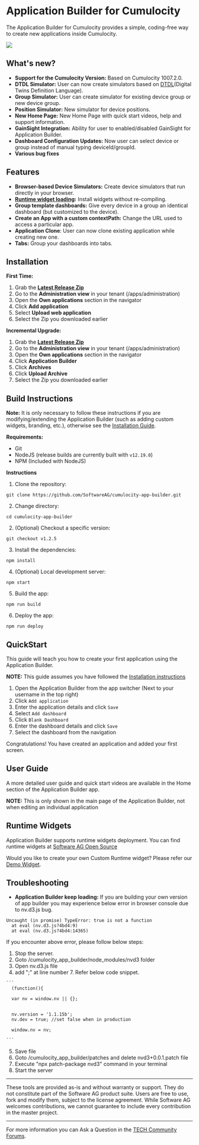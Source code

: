 # Application Builder for Cumulocity
The Application Builder for Cumulocity provides a simple, coding-free way to create new applications inside Cumulocity. 

![](https://user-images.githubusercontent.com/38696279/72333172-47cec300-36b3-11ea-9abf-1bb29b490a22.png)

## What's new?
* **Support for the Cumulocity Version:** Based on Cumulocity 1007.2.0.
* **DTDL Simulator:** User can now create simulators based on [DTDL](https://github.com/Azure/opendigitaltwins-dtdl/blob/master/DTDL/v2/dtdlv2.md)(Digital Twins Definition Language).
* **Group Simulator:** User can create simulator for existing device group or new device group.
* **Position Simulator:** New simulator for device positions.
* **New Home Page:** New Home Page with quick start videos, help and support information.
* **GainSight Integration:** Ability for user to enabled/disabled GainSight for Application Builder.
* **Dashboard Configuration Updates:** Now user can select device or group instead of manual typing deviceId/groupId.
* **Various bug fixes**

## Features
* **Browser-based Device Simulators:** Create device simulators that run directly in your browser.
* **[Runtime widget loading](https://github.com/SoftwareAG/cumulocity-runtime-widget-loader):** Install widgets without re-compiling.
* **Group template dashboards:** Give every device in a group an identical dashboard (but customized to the device).
* **Create an App with a custom contextPath:** Change the URL used to access a particular app.
* **Application Clone**: User can now clone existing application while creating new one.
* **Tabs:** Group your dashboards into tabs.

## Installation
**First Time:**
1. Grab the **[Latest Release Zip](https://github.com/SoftwareAG/cumulocity-app-builder/releases)**
2. Go to the **Administration view** in your tenant (/apps/administration)
3. Open the **Own applications** section in the navigator
4. Click **Add application**
5. Select **Upload web application**
6. Select the Zip you downloaded earlier

**Incremental Upgrade:**
1. Grab the **[Latest Release Zip](https://github.com/SoftwareAG/cumulocity-app-builder/releases)**
2. Go to the **Administration view** in your tenant (/apps/administration)
3. Open the **Own applications** section in the navigator
4. Click **Application Builder**
5. Click **Archives**
6. Click **Upload Archive**
7. Select the Zip you downloaded earlier

## Build Instructions
**Note:** It is only necessary to follow these instructions if you are modifying/extending the Application Builder (such as adding custom widgets, branding, etc.), otherwise see the [Installation Guide](#Installation).

**Requirements:**
* Git
* NodeJS (release builds are currently built with `v12.19.0`)
* NPM (Included with NodeJS)

**Instructions**
1. Clone the repository: 
```
git clone https://github.com/SoftwareAG/cumulocity-app-builder.git
```
2. Change directory: 
```
cd cumulocity-app-builder
```
2. (Optional) Checkout a specific version: 
```
git checkout v1.2.5
```
3. Install the dependencies: 
```
npm install
```
4. (Optional) Local development server: 
```
npm start
```
5. Build the app: 
```
npm run build
```
6. Deploy the app: 
```
npm run deploy
```

## QuickStart

This guide will teach you how to create your first application using the Application Builder.

**NOTE:** This guide assumes you have followed the [Installation instructions](#Installation)

1. Open the Application Builder from the app switcher (Next to your username in the top right)
2. Click `Add application`
3. Enter the application details and click `Save`
4. Select `Add dashboard`
5. Click `Blank Dashboard`
6. Enter the dashboard details and click `Save`
7. Select the dashboard from the navigation

Congratulations! You have created an application and added your first screen.

## User Guide
A more detailed user guide and quick start videos are available in the Home section of the Application Builder app.

**NOTE:** This is only shown in the main page of the Application Builder, not when editing an individual application

## Runtime Widgets

Application Builder supports runtime widgets deployment. 
You can find runtime widgets at [Software AG Open Source](https://open-source.softwareag.com/iot-analytics?search=runtime&topic=cumulocity-iot&repository=widget)

Would you like to create your own Custom Runtime widget? Please refer our [Demo Widget](https://github.com/SoftwareAG/cumulocity-demo-widget).


## Troubleshooting
 *  **Application Builder keep loading:** 
  If you are building your own version of app builder you may experience below error in browser console due to nv.d3.js bug.
  ```
  Uncaught (in promise) TypeError: true is not a function
    at eval (nv.d3.js?4bd4:9)
    at eval (nv.d3.js?4bd4:14365)
  ```
  If you encounter above error, please follow below steps:
  
   1. Stop the server.
   2. Goto /cumulocity_app_builder/node_modules/nvd3 folder
   3. Open nv.d3.js file
   4. add ";" at line number 7. Refer below code snippet.
    
    ```
      (function(){

      var nv = window.nv || {};


      nv.version = '1.1.15b';
      nv.dev = true; //set false when in production

      window.nv = nv;
    
    ```
   5. Save file
   6. Goto /cumulocity_app_builder/patches and delete nvd3+0.0.1.patch file
   7. Execute "npx patch-package nvd3" command in your terminal
   8. Start the server
------------------------------

These tools are provided as-is and without warranty or support. They do not constitute part of the Software AG product suite. Users are free to use, fork and modify them, subject to the license agreement. While Software AG welcomes contributions, we cannot guarantee to include every contribution in the master project.
_____________________
For more information you can Ask a Question in the [TECH Community Forums](https://tech.forums.softwareag.com/tag/Cumulocity-IoT).
